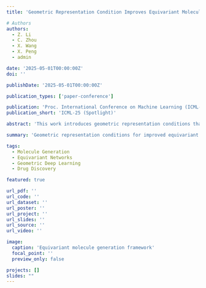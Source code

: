```yaml
---
title: 'Geometric Representation Condition Improves Equivariant Molecule Generation'

# Authors
authors:
  - Z. Li
  - C. Zhou
  - X. Wang
  - X. Peng
  - admin

date: '2025-05-01T00:00:00Z'
doi: ''

publishDate: '2025-05-01T00:00:00Z'

publication_types: ['paper-conference']

publication: 'Proc. International Conference on Machine Learning (ICML-25), spotlight presentation (2.6% acceptance rate)'
publication_short: 'ICML-25 (Spotlight)'

abstract: 'This work introduces geometric representation conditions that significantly improve equivariant molecule generation, achieving state-of-the-art performance in molecular design tasks.'

summary: 'Geometric representation conditions for improved equivariant molecule generation with spotlight presentation at ICML-25.'

tags:
  - Molecule Generation
  - Equivariant Networks
  - Geometric Deep Learning
  - Drug Discovery

featured: true

url_pdf: ''
url_code: ''
url_dataset: ''
url_poster: ''
url_project: ''
url_slides: ''
url_source: ''
url_video: ''

image:
  caption: 'Equivariant molecule generation framework'
  focal_point: ''
  preview_only: false

projects: []
slides: ""
---
```

